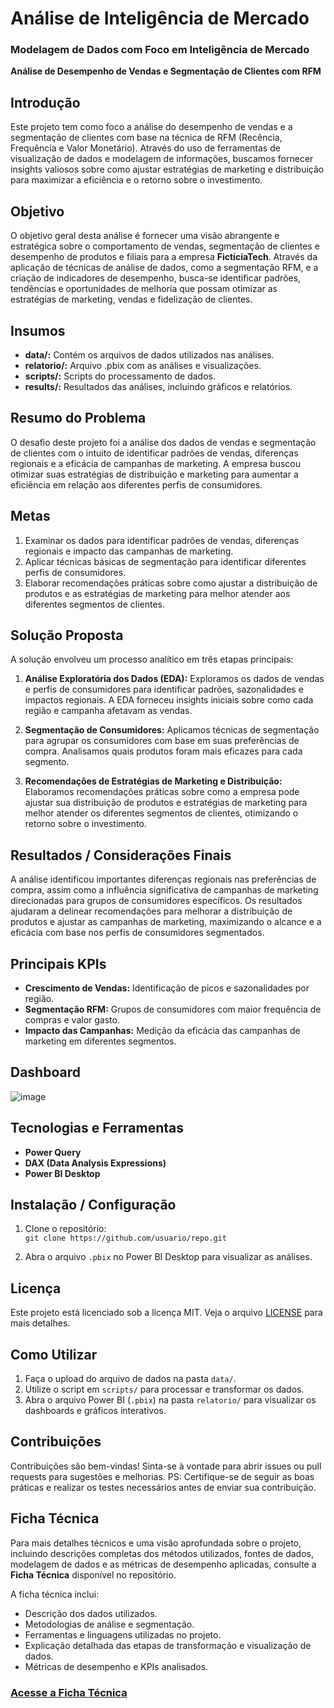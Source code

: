 # Análise de Inteligência de Mercado
### Modelagem de Dados com Foco em Inteligência de Mercado
**Análise de Desempenho de Vendas e Segmentação de Clientes com RFM**

## Introdução
Este projeto tem como foco a análise do desempenho de vendas e a segmentação de clientes com base na técnica de RFM (Recência, Frequência e Valor Monetário). Através do uso de ferramentas de visualização de dados e modelagem de informações, buscamos fornecer insights valiosos sobre como ajustar estratégias de marketing e distribuição para maximizar a eficiência e o retorno sobre o investimento.

## Objetivo
O objetivo geral desta análise é fornecer uma visão abrangente e estratégica sobre o comportamento de vendas, segmentação de clientes e desempenho de produtos e filiais para a empresa **FictíciaTech**. Através da aplicação de técnicas de análise de dados, como a segmentação RFM, e a criação de indicadores de desempenho, busca-se identificar padrões, tendências e oportunidades de melhoria que possam otimizar as estratégias de marketing, vendas e fidelização de clientes.

## Insumos

- **data/:** Contém os arquivos de dados utilizados nas análises.
- **relatorio/:** Arquivo .pbix com as análises e visualizações.
- **scripts/:** Scripts do processamento de dados.
- **results/:** Resultados das análises, incluindo gráficos e relatórios.

## Resumo do Problema
O desafio deste projeto foi a análise dos dados de vendas e segmentação de clientes com o intuito de identificar padrões de vendas, diferenças regionais e a eficácia de campanhas de marketing. A empresa buscou otimizar suas estratégias de distribuição e marketing para aumentar a eficiência em relação aos diferentes perfis de consumidores.

## Metas
1. Examinar os dados para identificar padrões de vendas, diferenças regionais e impacto das campanhas de marketing.
2. Aplicar técnicas básicas de segmentação para identificar diferentes perfis de consumidores.
3. Elaborar recomendações práticas sobre como ajustar a distribuição de produtos e as estratégias de marketing para melhor atender aos diferentes segmentos de clientes.

## Solução Proposta
A solução envolveu um processo analítico em três etapas principais:

1. **Análise Exploratória dos Dados (EDA):** Exploramos os dados de vendas e perfis de consumidores para identificar padrões, sazonalidades e impactos regionais. A EDA forneceu insights iniciais sobre como cada região e campanha afetavam as vendas.
   
2. **Segmentação de Consumidores:** Aplicamos técnicas de segmentação para agrupar os consumidores com base em suas preferências de compra. Analisamos quais produtos foram mais eficazes para cada segmento.

3. **Recomendações de Estratégias de Marketing e Distribuição:** Elaboramos recomendações práticas sobre como a empresa pode ajustar sua distribuição de produtos e estratégias de marketing para melhor atender os diferentes segmentos de clientes, otimizando o retorno sobre o investimento.

## Resultados / Considerações Finais
A análise identificou importantes diferenças regionais nas preferências de compra, assim como a influência significativa de campanhas de marketing direcionadas para grupos de consumidores específicos. Os resultados ajudaram a delinear recomendações para melhorar a distribuição de produtos e ajustar as campanhas de marketing, maximizando o alcance e a eficácia com base nos perfis de consumidores segmentados.

## Principais KPIs
- **Crescimento de Vendas:** Identificação de picos e sazonalidades por região.
- **Segmentação RFM:** Grupos de consumidores com maior frequência de compras e valor gasto.
- **Impacto das Campanhas:** Medição da eficácia das campanhas de marketing em diferentes segmentos.


## Dashboard 
![image](https://github.com/user-attachments/assets/6ebd2a60-35b7-486e-bbe1-e14fba765774)

## Tecnologias e Ferramentas
- **Power Query**
- **DAX (Data Analysis Expressions)**
- **Power BI Desktop**

## Instalação / Configuração
1. Clone o repositório:  
   `git clone https://github.com/usuario/repo.git`
   
2. Abra o arquivo `.pbix` no Power BI Desktop para visualizar as análises.

## Licença
Este projeto está licenciado sob a licença MIT. Veja o arquivo [LICENSE](LICENSE) para mais detalhes.

## Como Utilizar
1. Faça o upload do arquivo de dados na pasta `data/`.
2. Utilize o script em `scripts/` para processar e transformar os dados.
3. Abra o arquivo Power BI (`.pbix`) na pasta `relatorio/` para visualizar os dashboards e gráficos interativos.


## Contribuições
Contribuições são bem-vindas! Sinta-se à vontade para abrir issues ou pull requests para sugestões e melhorias. 
PS: Certifique-se de seguir as boas práticas e realizar os testes necessários antes de enviar sua contribuição.


## Ficha Técnica
Para mais detalhes técnicos e uma visão aprofundada sobre o projeto, incluindo descrições completas dos métodos utilizados, fontes de dados, modelagem de dados e as métricas de desempenho aplicadas, consulte a **Ficha Técnica** disponível no repositório.

A ficha técnica inclui:
- Descrição dos dados utilizados.
- Metodologias de análise e segmentação.
- Ferramentas e linguagens utilizadas no projeto.
- Explicação detalhada das etapas de transformação e visualização de dados.
- Métricas de desempenho e KPIs analisados.

### [Acesse a Ficha Técnica](https://walnut-amethyst-a91.notion.site/Ficha-T-cnica-10ecb9741615815b83e7df075648a860?pvs=4)

